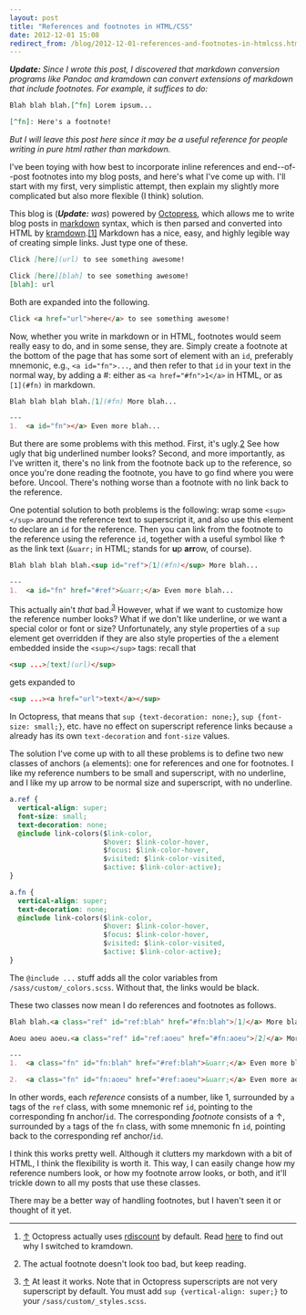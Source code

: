 ```yaml
---
layout: post
title: "References and footnotes in HTML/CSS"
date: 2012-12-01 15:08
redirect_from: /blog/2012-12-01-references-and-footnotes-in-htmlcss.html
---
```


***Update:*** *Since I wrote this post, I discovered that markdown conversion
programs like Pandoc and kramdown can convert extensions of markdown that
include footnotes. For example, it suffices to do:*

```markdown
Blah blah blah.[^fn] Lorem ipsum...

[^fn]: Here's a footnote!
```

*But I will leave this post here since it may be a useful reference for people
writing in pure html rather than markdown.*

I've been toying with how best to incorporate inline references and
end--of--post footnotes into my blog posts, and here's what I've come up with.
I'll start with my first, very simplistic attempt, then explain my slightly
more complicated but also more flexible (I think) solution.

This blog is (***Update:*** *was*) powered by [Octopress][op], which allows me
to write blog posts in [markdown][md] syntax, which is then parsed and
converted into HTML by [kramdown][kd].<a class="ref" id="ref:kd"
href="#fn:kd">[1]</a> Markdown has a nice, easy, and highly legible way of
creating simple links. Just type one of these.

```markdown
Click [here](url) to see something awesome!

Click [here][blah] to see something awesome!
[blah]: url
```

Both are expanded into the following.

```markdown
Click <a href="url">here</a> to see something awesome!
```

Now, whether you write in markdown or in HTML, footnotes would seem really easy
to do, and in some sense, they are. Simply create a footnote at the bottom of
the page that has some sort of element with an `id`, preferably mnemonic, e.g.,
`<a id="fn">...`, and then refer to that `id` in your text in the normal way,
by adding a #: either as `<a href="#fn">1</a>` in HTML, or as `[1](#fn)` in
markdown.

```markdown
Blah blah blah blah.[1](#fn) More blah...

---
1.  <a id="fn"></a> Even more blah...
```

But there are some problems with this method. First, it's ugly.[2](#fn:ugly)
See how ugly that big underlined number looks? Second, and more importantly, as
I've written it, there's no link from the footnote back up to the reference, so
once you're done reading the footnote, you have to go find where you were
before. Uncool. There's nothing worse than a footnote with no link back to the
reference.

One potential solution to both problems is the following: wrap some
`<sup></sup>` around the reference text to superscript it, and also use this
element to declare an `id` for the reference. Then you can link from the
footnote to the reference using the reference `id`, together with a useful
symbol like &uarr; as the link text (`&uarr;` in HTML; stands for **u**p
**arr**ow, of course).

```markdown
Blah blah blah blah.<sup id="ref">[1](#fn)</sup> More blah...

---
1.  <a id="fn" href="#ref">&uarr;</a> Even more blah...
```

This actually ain't *that* bad.<sup id="ref:sup">[3](#fn:sup)</sup> However,
what if we want to customize how the reference number looks? What if we don't
like underline, or we want a special color or font or size? Unfortunately, any
style properties of a `sup` element get overridden if they are also style
properties of the `a` element embedded inside the `<sup></sup>` tags: recall
that

```markdown
<sup ...>[text](url)</sup>
```

gets expanded to

```markdown
<sup ...><a href="url">text</a></sup>
```

In Octopress, that means that `sup {text-decoration: none;}`, `sup {font-size:
small;}`, etc. have no effect on superscript reference links because `a`
already has its own `text-decoration` and `font-size` values.

The solution I've come up with to all these problems is to define two new
classes of anchors (`a` elements): one for references and one for footnotes. I
like my reference numbers to be small and superscript, with no underline, and I
like my up arrow to be normal size and superscript, with no underline.

```css
a.ref {
  vertical-align: super;
  font-size: small;
  text-decoration: none;
  @include link-colors($link-color,
                       $hover: $link-color-hover,
                       $focus: $link-color-hover,
                       $visited: $link-color-visited,
                       $active: $link-color-active);
}

a.fn {
  vertical-align: super;
  text-decoration: none;
  @include link-colors($link-color,
                       $hover: $link-color-hover,
                       $focus: $link-color-hover,
                       $visited: $link-color-visited,
                       $active: $link-color-active);
}
```

The `@include ...` stuff adds all the color variables from
`/sass/custom/_colors.scss`. Without that, the links would be black.

These two classes now mean I do references and footnotes as follows.

```markdown
Blah blah.<a class="ref" id="ref:blah" href="#fn:blah">[1]</a> More blah

Aoeu aoeu aoeu.<a class="ref" id="ref:aoeu" href="#fn:aoeu">[2]</a> More aoeu

---
1.  <a class="fn" id="fn:blah" href="#ref:blah">&uarr;</a> Even more blah...

2.  <a class="fn" id="fn:aoeu" href="#ref:aoeu">&uarr;</a> Even more aoeu...
```

In other words, each *reference* consists of a number, like 1, surrounded by
`a` tags of the `ref` class, with some mnemonic ref `id`, pointing to the
corresponding fn anchor/`id`. The corresponding *footnote* consists of a
&uarr;, surrounded by `a` tags of the `fn` class, with some mnemonic fn `id`,
pointing back to the corresponding ref anchor/`id`.

I think this works pretty well. Although it clutters my markdown with a bit of
HTML, I think the flexibility is worth it. This way, I can easily change how my
reference numbers look, or how my footnote arrow looks, or both, and it'll
trickle down to all my posts that use these classes.

There may be a better way of handling footnotes, but I haven't seen it or
thought of it yet.

[op]: http://octopress.org/
[md]: http://daringfireball.net/projects/markdown/
[kd]: http://kramdown.rubyforge.org/
[rd]: https://github.com/rtomayko/rdiscount
[lx]: /latex-math-in-octopress/

---
1.  <a class="fn" id="fn:kd" href="#ref:kd">&uarr;</a> Octopress actually uses
    [rdiscount][rd] by default. Read [here][lx] to find out why I switched to
    kramdown.

2.  <a class="fn" id="fn:ugly"></a> The actual footnote doesn't look too bad,
    but keep reading.

3.  <a class="fn" id="fn:sup" href="#ref:sup">&uarr;</a> At least it works.
    Note that in Octopress superscripts are not very superscript by default.
    You must add `sup {vertical-align: super;}` to your
    `/sass/custom/_styles.scss`.
